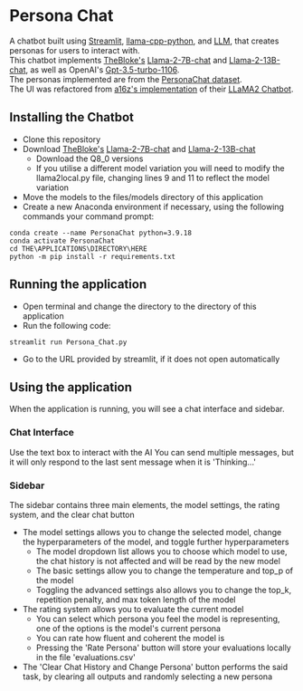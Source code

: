 # Persona Chat
A chatbot built using [Streamlit](https://streamlit.io/), [llama-cpp-python](https://github.com/abetlen/llama-cpp-python), and [LLM](https://llm.datasette.io/en/stable/), that creates personas for users to interact with.   
This chatbot implements [TheBloke's](https://huggingface.co/TheBloke) [Llama-2-7B-chat](https://huggingface.co/TheBloke/Llama-2-7B-chat-GGUF/tree/main) and [Llama-2-13B-chat](https://huggingface.co/TheBloke/Llama-2-13B-chat-GGUF/tree/main), as well as OpenAI's [Gpt-3.5-turbo-1106](https://chat.openai.com/).   
The personas implemented are from the [PersonaChat dataset](https://www.kaggle.com/datasets/atharvjairath/personachat).   
The UI was refactored from [a16z's implementation](https://github.com/a16z-infra/llama2-chatbot) of their [LLaMA2 Chatbot](https://www.llama2.ai/).   

## Installing the Chatbot
* Clone this repository
* Download [TheBloke's](https://huggingface.co/TheBloke) [Llama-2-7B-chat](https://huggingface.co/TheBloke/Llama-2-7B-chat-GGUF/tree/main) and [Llama-2-13B-chat](https://huggingface.co/TheBloke/Llama-2-13B-chat-GGUF/tree/main)
    * Download the Q8_0 versions
    * If you utilise a different model variation you will need to modify the llama2local.py file, changing lines 9 and 11 to reflect the model variation
* Move the models to the files/models directory of this application
* Create a new Anaconda environment if necessary, using the following commands your command prompt:
```
conda create --name PersonaChat python=3.9.18
conda activate PersonaChat
cd THE\APPLICATIONS\DIRECTORY\HERE
python -m pip install -r requirements.txt
```

## Running the application
* Open terminal and change the directory to the directory of this application
* Run the following code:
```
streamlit run Persona_Chat.py
```
* Go to the URL provided by streamlit, if it does not open automatically

## Using the application
When the application is running, you will see a chat interface and sidebar.

### Chat Interface
Use the text box to interact with the AI
You can send multiple messages, but it will only respond to the last sent message when it is 'Thinking...'

### Sidebar
The sidebar contains three main elements, the model settings, the rating system, and the clear chat button
* The model settings allows you to change the selected model, change the hyperparameters of the model, and toggle further hyperparameters
    * The model dropdown list allows you to choose which model to use, the chat history is not affected and will be read by the new model
    * The basic settings allow you to change the temperature and top_p of the model
    * Toggling the advanced settings also allows you to change the top_k, repetition penalty, and max token length of the model
* The rating system allows you to evaluate the current model
   * You can select which persona you feel the model is representing, one of the options is the model's current persona
   * You can rate how fluent and coherent the model is
   * Pressing the 'Rate Persona' button will store your evaluations locally in the file 'evaluations.csv'
* The 'Clear Chat History and Change Persona' button performs the said task, by clearing all outputs and randomly selecting a new persona

